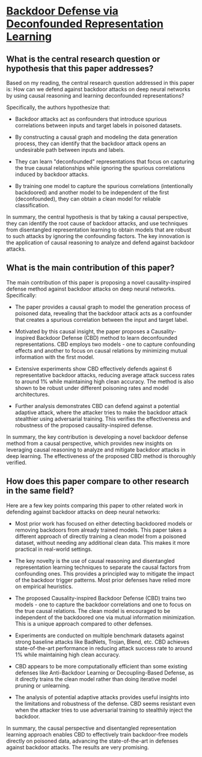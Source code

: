 # [Backdoor Defense via Deconfounded Representation Learning](https://arxiv.org/abs/2303.06818)

## What is the central research question or hypothesis that this paper addresses?

 Based on my reading, the central research question addressed in this paper is: How can we defend against backdoor attacks on deep neural networks by using causal reasoning and learning deconfounded representations? 

Specifically, the authors hypothesize that:

- Backdoor attacks act as confounders that introduce spurious correlations between inputs and target labels in poisoned datasets. 

- By constructing a causal graph and modeling the data generation process, they can identify that the backdoor attack opens an undesirable path between inputs and labels.

- They can learn "deconfounded" representations that focus on capturing the true causal relationships while ignoring the spurious correlations induced by backdoor attacks. 

- By training one model to capture the spurious correlations (intentionally backdoored) and another model to be independent of the first (deconfounded), they can obtain a clean model for reliable classification.

In summary, the central hypothesis is that by taking a causal perspective, they can identify the root cause of backdoor attacks, and use techniques from disentangled representation learning to obtain models that are robust to such attacks by ignoring the confounding factors. The key innovation is the application of causal reasoning to analyze and defend against backdoor attacks.


## What is the main contribution of this paper?

 The main contribution of this paper is proposing a novel causality-inspired defense method against backdoor attacks on deep neural networks. Specifically:

- The paper provides a causal graph to model the generation process of poisoned data, revealing that the backdoor attack acts as a confounder that creates a spurious correlation between the input and target label. 

- Motivated by this causal insight, the paper proposes a Causality-inspired Backdoor Defense (CBD) method to learn deconfounded representations. CBD employs two models - one to capture confounding effects and another to focus on causal relations by minimizing mutual information with the first model. 

- Extensive experiments show CBD effectively defends against 6 representative backdoor attacks, reducing average attack success rates to around 1% while maintaining high clean accuracy. The method is also shown to be robust under different poisoning rates and model architectures.

- Further analysis demonstrates CBD can defend against a potential adaptive attack, where the attacker tries to make the backdoor attack stealthier using adversarial training. This verifies the effectiveness and robustness of the proposed causality-inspired defense.

In summary, the key contribution is developing a novel backdoor defense method from a causal perspective, which provides new insights on leveraging causal reasoning to analyze and mitigate backdoor attacks in deep learning. The effectiveness of the proposed CBD method is thoroughly verified.


## How does this paper compare to other research in the same field?

 Here are a few key points comparing this paper to other related work in defending against backdoor attacks on deep neural networks:

- Most prior work has focused on either detecting backdoored models or removing backdoors from already trained models. This paper takes a different approach of directly training a clean model from a poisoned dataset, without needing any additional clean data. This makes it more practical in real-world settings.

- The key novelty is the use of causal reasoning and disentangled representation learning techniques to separate the causal factors from confounding ones. This provides a principled way to mitigate the impact of the backdoor trigger patterns. Most prior defenses have relied more on empirical heuristics.

- The proposed Causality-inspired Backdoor Defense (CBD) trains two models - one to capture the backdoor correlations and one to focus on the true causal relations. The clean model is encouraged to be independent of the backdoored one via mutual information minimization. This is a unique approach compared to other defenses.

- Experiments are conducted on multiple benchmark datasets against strong baseline attacks like BadNets, Trojan, Blend, etc. CBD achieves state-of-the-art performance in reducing attack success rate to around 1% while maintaining high clean accuracy.

- CBD appears to be more computationally efficient than some existing defenses like Anti-Backdoor Learning or Decoupling-Based Defense, as it directly trains the clean model rather than doing iterative model pruning or unlearning.

- The analysis of potential adaptive attacks provides useful insights into the limitations and robustness of the defense. CBD seems resistant even when the attacker tries to use adversarial training to stealthily inject the backdoor.

In summary, the causal perspective and disentangled representation learning approach enables CBD to effectively train backdoor-free models directly on poisoned data, advancing the state-of-the-art in defenses against backdoor attacks. The results are very promising.
